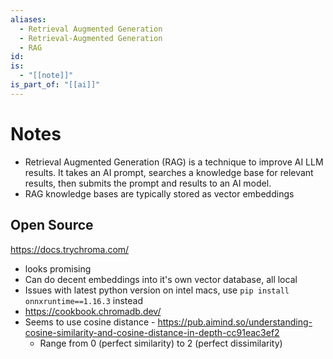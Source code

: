 ```yaml
---
aliases:
  - Retrieval Augmented Generation
  - Retrieval-Augmented Generation
  - RAG
id: 
is:
  - "[[note]]"
is_part_of: "[[ai]]"
---
```

# Notes
- Retrieval Augmented Generation (RAG) is a technique to improve AI LLM results. It takes an AI prompt, searches a knowledge base for relevant results, then submits the prompt and results to an AI model.
- RAG knowledge bases are typically stored as vector embeddings

## Open Source
https://docs.trychroma.com/
- looks promising
- Can do decent embeddings into it's own vector database, all local
- Issues with latest python version on intel macs, use `pip install onnxruntime==1.16.3` instead
- https://cookbook.chromadb.dev/
- Seems to use cosine distance - https://pub.aimind.so/understanding-cosine-similarity-and-cosine-distance-in-depth-cc91eac3ef2
	- Range from 0 (perfect similarity) to 2 (perfect dissimilarity)